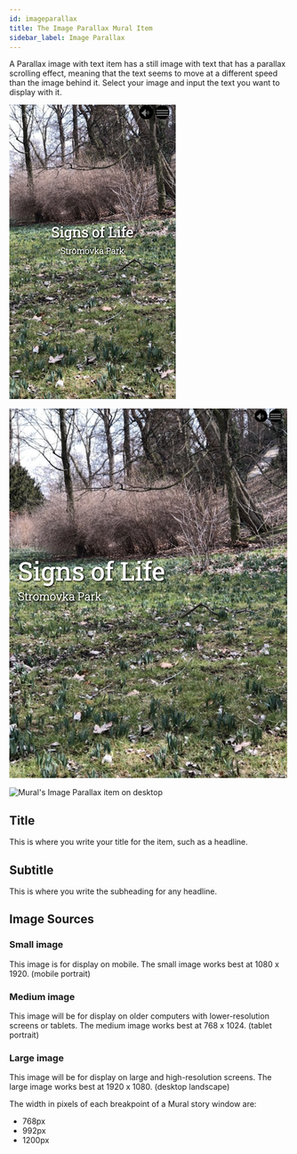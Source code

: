 ```yaml
---
id: imageparallax
title: The Image Parallax Mural Item
sidebar_label: Image Parallax
---
```


A Parallax image with text item has a still image with text that has a parallax scrolling effect, meaning that the text seems to move at a different speed than the image behind it. Select your image and input the text you want to display with it.

![Mural's Image Parallax item on phone](assets/output/ImageParallax-phone.png "Mural's Image Parallax item on phone")

![Mural's Image Parallax item on tablet](assets/output/ImageParallax-tablet.png "Mural's Image Parallax item on tablet")

![Mural's Image Parallax item on desktop](assets/output/ImageParallax-desktop.png "Mural's Image Parallax item on desktop")

## Title

This is where you write your title for the item, such as a headline.

## Subtitle

This is where you write the subheading for any headline.

## Image Sources

### Small image

This image is for display on mobile. The small image works best at 1080 x 1920. (mobile portrait)

### Medium image

This image will be for display on older computers with lower-resolution screens or tablets. The medium image works best at 768 x 1024. (tablet portrait)

### Large image

This image will be for display on large and high-resolution screens. The large image works best at 1920 x 1080. (desktop landscape)

The width in pixels of each breakpoint of a Mural story window are:

- 768px
- 992px
- 1200px
